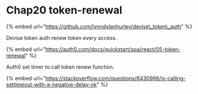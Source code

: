 # Chap20 token-renewal

{% embed url="https://github.com/lynndylanhurley/devise\_token\_auth" %}

Devise token auth renew token every access.



{% embed url="https://auth0.com/docs/quickstart/spa/react/05-token-renewal" %}

Auth0 set timer  to call  token renew function.



{% embed url="https://stackoverflow.com/questions/8430966/is-calling-settimeout-with-a-negative-delay-ok" %}

